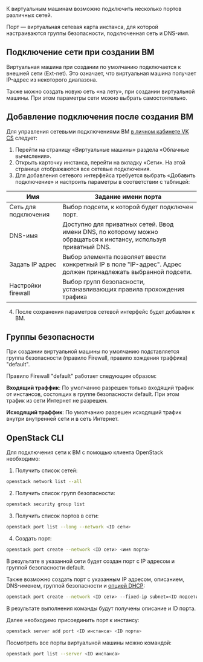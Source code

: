К виртуальным машинам возможно подключить несколько портов различных сетей.

Порт — виртуальная сетевая карта инстанса, для которой настраиваются группы безопасности, подключенная сеть и DNS-имя.

## Подключение сети при создании ВМ

Виртуальная машина при создании по умолчанию подключается к внешней сети (Ext-net). Это означает, что виртуальная машина получает IP-адрес из некоторого диапазона.

Также можно создать новую сеть «на лету», при создании виртуальной машины. При этом параметры сети можно выбрать самостоятельно.

## Добавление подключения после создания ВМ

Для управления сетевыми подключениями ВМ [в личном кабинете VK CS](https://mcs.mail.ru/app/services/infra/servers/) следует:

1.  Перейти на страницу «Виртуальные машины» раздела «Облачные вычисления».
2.  Открыть карточку инстанса, перейти на вкладку «Сети». На этой странице отображаются все сетевые подключения.
3.  Для добавления сетевого интерфейса требуется выбрать «Добавить подключение» и настроить параметры в соответствии с таблицей:

| Имя | Задание имени порта |
| --- | --- |
| Сеть для подключения | Выбор подсети, к которой будет подключен порт. |
| DNS-имя | Доступно для приватных сетей. Ввод имени DNS, по которому можно обращаться к инстансу, используя приватный DNS. |
| Задать IP адрес | Выбор элемента позволяет ввести конкретный IP в поле "IP-адрес". Адрес должен принадлежать выбранной подсети. |
| Настройки firewall | Выбор групп безопасности, устанавливающих правила прохождения трафика |

4.  После сохранения параметров сетевой интерфейс будет добавлен к ВМ.

## Группы безопасности

При создании виртуальной машины по умолчанию подставляется группа безопасности (правило Firewall, правило хождения траффика) "default".

Правило Firewall "default" работает следующим образом:

**Входящий траффик**: По умолчанию разрешен только входящий трафик от инстансов, состоящих в группе безопасности default. При этом трафик из сети Интернет не разрешен.

**Исходящий траффик**: По умолчанию разрешен исходящий трафик внутри внутренней сети и в сеть Интернет.

## OpenStack CLI

Для подключения сети к ВМ с помощью клиента OpenStack необходимо:

1. Получить список сетей:

```bash
openstack network list --all
```

2. Получить список групп безопасности:

```bash
openstack security group list
```

3. Получить список портов в сети:

```bash
openstack port list --long --network <ID сети>
```

4. Создать порт:

```bash
openstack port create --network <ID сети> <имя порта>
```

В результате в указанной сети будет создан порт с IP адресом и группой безопасности default.

Также возможно создать порт с указанным IP адресом, описанием, DNS-именем, группой безопасности и [опцией DHCP](https://github.com/Juniper/contrail-controller/wiki/Extra-DHCP-Options):

```bash
openstack port create --network <ID сети> --fixed-ip subnet=<ID подсети>,ip-address=<IP адрес> --description <описание> --dns-name <DNS имя> --extra-dhcp-option name=time-servers,value=<IP адрес> --security-group <ID группы безопасности> <имя порта>
```

В результате выполнения команды будут получены описание и ID порта.

Далее необходимо присоединить порт к инстансу:

```bash
openstack server add port <ID инстанса> <ID порта>
```

Посмотреть все порты виртуальной машины можно командой:

```bash
openstack port list --server <ID инстанса>
```
